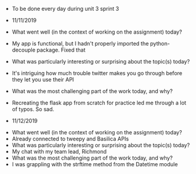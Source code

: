* To be done every day during unit 3 sprint 3

* 11/11/2019

- What went well (in the context of working on the assignment) today?
- My app is functional, but I hadn't properly imported the python-decouple
  package. Fixed that

- What was particularly interesting or surprising about the topic(s) today?

- It's intriguing how much trouble twitter makes you go through before they
  let you use their API

- What was the most challenging part of the work today, and why?

- Recreating the flask app from scratch for practice led me through a lot of
  typos. So sad.

* 11/12/2019

- What went well (in the context of working on the assignment) today?
- Already connected to tweepy and Basilica APIs
- What was particularly interesting or surprising about the topic(s) today?
- My chat with my team lead, Richmond
- What was the most challenging part of the work today, and why?
- I was grappling with the strftime method from the Datetime module
